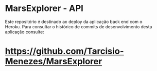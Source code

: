# MarsExplorer - API

Este repositório é destinado ao deploy da aplicação back end com o Heroku.
Para consultar o histórico de commits de desenvolvimento desta aplicação consulte:

# https://github.com/Tarcisio-Menezes/MarsExplorer
